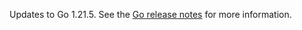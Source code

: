 Updates to Go 1.21.5. See the [Go release notes](https://go.dev/doc/devel/release#go1.21.minor) for more information.
